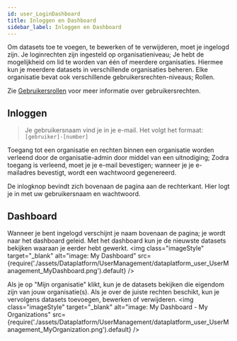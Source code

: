 ```yaml
---
id: user_LoginDashboard
title: Inloggen en Dashboard
sidebar_label: Inloggen en Dashboard
---
```


Om datasets toe te voegen, te bewerken of te verwijderen, moet je ingelogd zijn. Je loginrechten zijn ingesteld op organisatieniveau; Je hebt de mogelijkheid om lid te worden van één of meerdere organisaties. Hiermee kun je meerdere datasets in verschillende organisaties beheren. Elke organisatie bevat ook verschillende gebruikersrechten-niveaus; Rollen. 

Zie [Gebruikersrollen](user_UserRoles) voor meer informatie over gebruikersrechten.

## Inloggen
> Je gebruikersnaam vind je in je e-mail. Het volgt het formaat: `[gebruiker]-[number]`

Toegang tot een organisatie en rechten binnen een organisatie worden verleend door de organisatie-admin door middel van een uitnodiging; Zodra toegang is verleend, moet je je e-mail bevestigen; wanneer je je e-mailadres bevestigt, wordt een wachtwoord gegenereerd. 

De inlogknop bevindt zich bovenaan de pagina aan de rechterkant. Hier logt je in met uw gebruikersnaam en wachtwoord. 

<!-- ![SCREENCAST: login?](assets/Dataplatform/UserManagement/dataplatform_user_UserManagement_login_screencast.gif) -->

<!-- ![SCREENCAST: ???](assets/Dataplatform/UserManagement/dataplatform_user_UserManagement_loggedIn_screencast.gif) -->


## Dashboard
Wanneer je bent ingelogd verschijnt je naam bovenaan de pagina; je wordt naar het dashboard geleid. Met het dashboard kun je de nieuwste datasets bekijken waaraan je eerder hebt gewerkt.
<img class="imageStyle" target="_blank" alt="image: My Dashboard" src={require('./assets/Dataplatform/UserManagement/dataplatform_user_UserManagement_MyDashboard.png').default} />

Als je op "Mijn organisatie" klikt, kun je de datasets bekijken die eigendom zijn van jouw organisatie(s). Als je over de juiste rechten beschikt, kun je vervolgens datasets toevoegen, bewerken of verwijderen.
<img class="imageStyle" target="_blank" alt="image: My Dashboard - My Organizations" src={require('./assets/Dataplatform/UserManagement/dataplatform_user_UserManagement_MyOrganization.png').default} />
